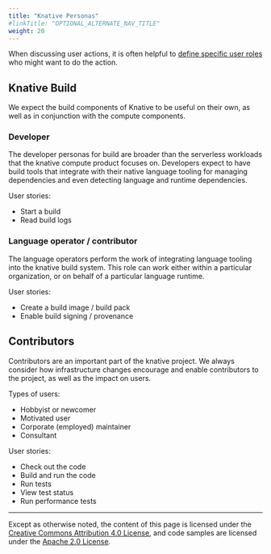 ```yaml
---
title: "Knative Personas"
#linkTitle: "OPTIONAL_ALTERNATE_NAV_TITLE"
weight: 20
---
```


When discussing user actions, it is often helpful to
[define specific user roles](<https://en.wikipedia.org/wiki/Persona_(user_experience)>)
who might want to do the action.

## Knative Build

We expect the build components of Knative to be useful on their own, as well as
in conjunction with the compute components.

### Developer

The developer personas for build are broader than the serverless workloads that
the knative compute product focuses on. Developers expect to have build tools
that integrate with their native language tooling for managing dependencies and
even detecting language and runtime dependencies.

User stories:

- Start a build
- Read build logs

### Language operator / contributor

The language operators perform the work of integrating language tooling into the
knative build system. This role can work either within a particular
organization, or on behalf of a particular language runtime.

User stories:

- Create a build image / build pack
- Enable build signing / provenance

## Contributors

Contributors are an important part of the knative project. We always consider
how infrastructure changes encourage and enable contributors to the project, as
well as the impact on users.

Types of users:

- Hobbyist or newcomer
- Motivated user
- Corporate (employed) maintainer
- Consultant

User stories:

- Check out the code
- Build and run the code
- Run tests
- View test status
- Run performance tests

---

Except as otherwise noted, the content of this page is licensed under the
[Creative Commons Attribution 4.0 License](https://creativecommons.org/licenses/by/4.0/),
and code samples are licensed under the
[Apache 2.0 License](https://www.apache.org/licenses/LICENSE-2.0).
